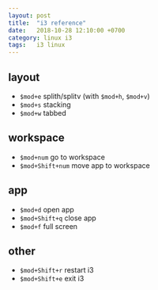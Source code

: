 ```yaml
---
layout: post
title:  "i3 reference"
date:   2018-10-28 12:10:00 +0700
category: linux i3
tags:   i3 linux
---
```


## layout
- `$mod+e` splith/splitv (with `$mod+h`, `$mod+v`)
- `$mod+s` stacking
- `$mod+w` tabbed

## workspace
- `$mod+num`       go to workspace
- `$mod+Shift+num` move app to workspace

## app
- `$mod+d`       open app
- `$mod+Shift+q` close app
- `$mod+f`       full screen

## other
- `$mod+Shift+r` restart i3
- `$mod+Shift+e` exit i3
